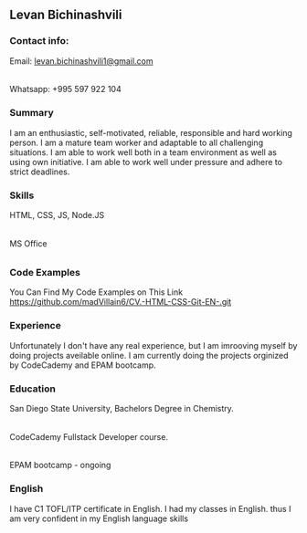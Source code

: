 ## Levan Bichinashvili
### Contact info:
Email: levan.bichinashvili1@gmail.com
######
Whatsapp: +995 597 922 104


### Summary
I am an enthusiastic, self-motivated, reliable, responsible and hard working person. I am a mature team worker and adaptable to all challenging situations. I am able to work well both in a team environment as well as using own initiative. I am able to work well under pressure and adhere to strict deadlines.


### Skills
HTML, CSS, JS, Node.JS
######
MS Office
######

### Code Examples
You Can Find My Code Examples on This Link https://github.com/madVillain6/CV.-HTML-CSS-Git-EN-.git

### Experience
Unfortunately I don't have any real experience, but I am imrooving myself by doing projects aveilable online. I am currently doing the projects orginized by CodeCademy and EPAM bootcamp.
### Education
San Diego State University, Bachelors Degree in Chemistry.
######
CodeCademy Fullstack Developer course.
######
EPAM bootcamp - ongoing
### English
I have C1 TOFL/ITP certificate in English. I had my classes in English. thus I am very confident in my English language skills
